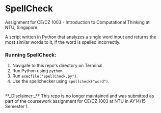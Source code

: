 # SpellCheck
Assignment for CE/CZ 1003 - Introduction to Computational Thinking at NTU, Singapore.

A script written in Python that analyzes a single word input and returns the most similar words to it, if the word is spelled incorrectly.

### Running **SpellCheck**:

1. Navigate to this repo's directory on Terminal.
2. Run Python using `python`.
3. Run `execfile("SpellCheck.py")`.
4. Use the spellchecker using `spellcheck("word")`.

<br>
**_Disclaimer:_** This repo is no longer maintained and was submitted as part of the coursework assignment for CE/CZ 1003 at NTU in AY14/15 Semester 1.
